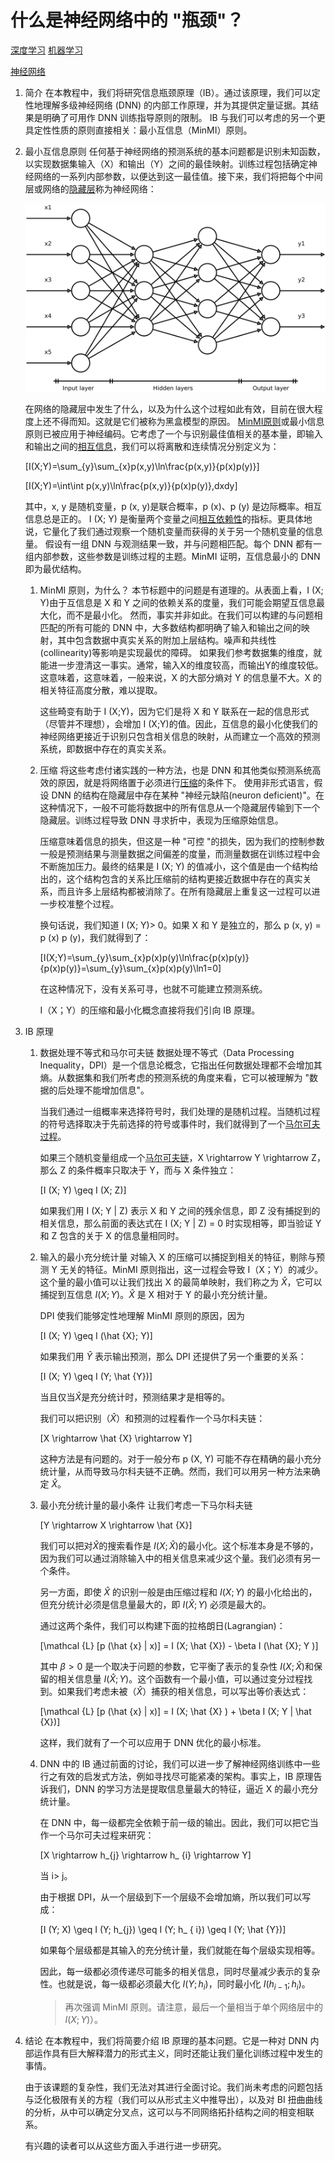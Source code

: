 # 什么是神经网络中的 "瓶颈"？

[深度学习](https://www.baeldung.com/cs/category/ai/deep-learning) [机器学习](https://www.baeldung.com/cs/category/ai/ml)

[神经网络](https://www.baeldung.com/cs/tag/neural-networks)

1. 简介
    在本教程中，我们将研究信息瓶颈原理（IB）。通过该原理，我们可以定性地理解多级神经网络 (DNN) 的内部工作原理，并为其提供定量证据。其结果是明确了可用作 DNN 训练指导原则的限制。
    IB 与我们可以考虑的另一个更具定性性质的原则直接相关：最小互信息（MinMI）原则。
2. 最小互信息原则
    任何基于神经网络的预测系统的基本问题都是识别未知函数，以实现数据集输入（X）和输出（Y）之间的最佳映射。训练过程包括确定神经网络的一系列内部参数，以便达到这一最佳值。接下来，我们将把每个中间层或网络的[隐藏层](https://www.baeldung.com/cs/hidden-layers-neural-network)称为神经网络：

    ![img625a4367a699c](pic/img_625a4367a699c.svg)

    在网络的隐藏层中发生了什么，以及为什么这个过程如此有效，目前在很大程度上还不得而知。这就是它们被称为黑盒模型的原因。
    [MinMI原则](https://www.researchgate.net/publication/24011684_The_minimum_information_principle_and_its_application_to_neural_code_analysis)或最小信息原则已被应用于神经编码。它考虑了一个与识别最佳值相关的基本量，即输入和输出之间的[相互信息](https://www.baeldung.com/cs/cs-entropy-definition)，我们可以将离散和连续情况分别定义为：

    \[I(X;Y)=\sum_{y}\sum_{x}p(x,y)\ln\frac{p(x,y)}{p(x)p(y)}\]

    \[I(X;Y)=\int\int p(x,y)\ln\frac{p(x,y)}{p(x)p(y)}\,dxdy\]

    其中，x, y 是随机变量，p (x, y)是联合概率，p (x)、p (y) 是边际概率。相互信息总是正的。
    I (X; Y) 是衡量两个变量之间[相互依赖性](https://en.wikipedia.org/wiki/Mutual_information)的指标。更具体地说，它量化了我们通过观察一个随机变量而获得的关于另一个随机变量的信息量。
    假设有一组 DNN 与观测结果一致，并与问题相匹配。每个 DNN 都有一组内部参数，这些参数是训练过程的主题。MinMI 证明，互信息最小的 DNN 即为最优结构。

    1. MinMI 原则，为什么？
        本节标题中的问题是有道理的。从表面上看，I (X; Y)由于互信息是 X 和 Y 之间的依赖关系的度量，我们可能会期望互信息最大化，而不是最小化。
        然而，事实并非如此。在我们可以构建的与问题相匹配的所有可能的 DNN 中，大多数结构都明确了输入和输出之间的映射，其中包含数据中真实关系的附加上层结构。噪声和共线性(collinearity)等影响是实现最优的障碍。
        如果我们参考数据集的维度，就能进一步澄清这一事实。通常，输入X的维度较高，而输出Y的维度较低。这意味着，这意味着，一般来说，X 的大部分熵对 Y 的信息量不大。X 的相关特征高度分散，难以提取。

        这些畸变有助于 I (X;Y)，因为它们是将 X 和 Y 联系在一起的信息形式（尽管并不理想），会增加 I (X;Y)的值。因此，互信息的最小化使我们的神经网络更接近于识别只包含相关信息的映射，从而建立一个高效的预测系统，即数据中存在的真实关系。

    2. 压缩
        将这些考虑付诸实践的一种方法，也是 DNN 和其他类似预测系统高效的原因，就是将网络置于必须进行[压缩](https://www.baeldung.com/cs/principal-component-analysis)的条件下。
        使用非形式语言，假设 DNN 的结构在隐藏层中存在某种 "神经元缺陷(neuron deficient)"。在这种情况下，一般不可能将数据中的所有信息从一个隐藏层传输到下一个隐藏层。训练过程导致 DNN 寻求折中，表现为压缩原始信息。

        压缩意味着信息的损失，但这是一种 "可控 "的损失，因为我们的控制参数一般是预测结果与测量数据之间偏差的度量，而测量数据在训练过程中会不断施加压力。最终的结果是 I (X; Y) 的值减小，这个值是由一个结构给出的，这个结构包含的关系比压缩前的结构更接近数据中存在的真实关系，而且许多上层结构都被消除了。在所有隐藏层上重复这一过程可以进一步校准整个过程。

        换句话说，我们知道 I (X; Y)> 0。如果 X 和 Y 是独立的，那么 p (x, y) = p (x) p (y)，我们就得到了：

        \[I(X;Y)=\sum_{y}\sum_{x}p(x)p(y)\ln\frac{p(x)p(y)}{p(x)p(y)}=\sum_{y}\sum_{x}p(x)p(y)\ln1=0\]

        在这种情况下，没有关系可寻，也就不可能建立预测系统。

        I（X；Y）的压缩和最小化概念直接将我们引向 IB 原理。
3. IB 原理
    1. 数据处理不等式和马尔可夫链
        数据处理不等式（Data Processing Inequality，DPI）是一个信息论概念，它指出任何数据处理都不会增加其熵。从数据集和我们所考虑的预测系统的角度来看，它可以被理解为 "数据的后处理不能增加信息"。

        当我们通过一组概率来选择符号时，我们处理的是随机过程。当随机过程的符号选择取决于先前选择的符号或事件时，我们就得到了一个[马尔可夫过程](https://www.baeldung.com/cs/cs-entropy-definition)。

        如果三个随机变量组成一个[马尔可夫链](https://www.baeldung.com/cs/markov-chains-vs-hidden-markov-models)，X \rightarrow Y \rightarrow Z，那么 Z 的条件概率只取决于 Y，而与 X 条件独立：

        \[I (X; Y) \geq I (X; Z)\]

        如果我们用 I (X; Y | Z) 表示 X 和 Y 之间的残余信息，即 Z 没有捕捉到的相关信息，那么前面的表达式在 I (X; Y | Z) = 0 时实现相等，即当验证 Y 和 Z 包含的关于 X 的信息量相同时。

    2. 输入的最小充分统计量
        对输入 X 的压缩可以捕捉到相关的特征，剔除与预测 Y 无关的特征。MinMI 原则指出，这一过程会导致 I（X；Y）的减少。这个量的最小值可以让我们找出 X 的最简单映射，我们称之为 $\hat {X}$，它可以捕捉到互信息 $I (X; Y)$。$\hat {X}$ 是 X 相对于 Y 的最小充分统计量。

        DPI 使我们能够定性地理解 MinMI 原则的原因，因为

        \[I (X; Y) \geq I (\hat {X}; Y)\]

        如果我们用 $\hat {Y}$ 表示输出预测，那么 DPI 还提供了另一个重要的关系：

        \[I (X; Y) \geq I (Y; \hat {Y})\]

        当且仅当$\hat {X}$是充分统计时，预测结果才是相等的。

        我们可以把识别$（\hat {X}）$和预测的过程看作一个马尔科夫链：

        \[X \rightarrow \hat {X} \rightarrow Y\]

        这种方法是有问题的。对于一般分布 p (X, Y) 可能不存在精确的最小充分统计量，从而导致马尔科夫链不正确。然而，我们可以用另一种方法来确定 $\hat {X}$。
    3. 最小充分统计量的最小条件
        让我们考虑一下马尔科夫链

        \[Y \rightarrow X \rightarrow \hat {X}\]

        我们可以把对$\hat {X}$的搜索看作是 $I (X; \hat {X})$的最小化。这个标准本身是不够的，因为我们可以通过消除输入中的相关信息来减少这个量。我们必须有另一个条件。

        另一方面，即使 $\hat {X}$ 的识别一般是由压缩过程和 $I (X; Y)$ 的最小化给出的，但充分统计必须是信息量最大的，即 $I (\hat {X}; Y)$ 必须是最大的。

        通过这两个条件，我们可以构建下面的拉格朗日(Lagrangian)：

        \[\mathcal {L} [p (\hat {x} | x)] = I (X; \hat {X}) - \beta I (\hat {X}; Y )\]

        其中 $\beta> 0$ 是一个取决于问题的参数，它平衡了表示的复杂性 $I (X; \hat {X})$和保留的相关信息量 $I (\hat {X}; Y)$。这个函数有一个最小值，可以通过变分过程找到。如果我们考虑未被$（\hat {X}）$捕获的相关信息，可以写出等价表达式：

        \[\mathcal {L} [p (\hat {x} | x)] = I (X; \hat {X} ) + \beta I (X; Y | \hat {X})\]

        这样，我们就有了一个可以应用于 DNN 优化的最小标准。

    4. DNN 中的 IB
        通过前面的讨论，我们可以进一步了解神经网络训练中一些行之有效的启发式方法，例如寻找尽可能紧凑的架构。事实上，IB 原理告诉我们，DNN 的学习方法是提取信息量最大的特征，逼近 X 的最小充分统计量。

        在 DNN 中，每一级都完全依赖于前一级的输出。因此，我们可以把它当作一个马尔可夫过程来研究：

        \[X \rightarrow h_{j} \rightarrow h_ {i} \rightarrow Y\]

        当 i> j。

        由于根据 DPI，从一个层级到下一个层级不会增加熵，所以我们可以写成：

        \[I (Y; X) \geq I (Y; h_{j}) \geq I (Y; h_ { i}) \geq I (Y; \hat {Y})\]

        如果每个层级都是其输入的充分统计量，我们就能在每个层级实现相等。

        因此，每一级都必须传递尽可能多的相关信息，同时尽量减少表示的复杂性。也就是说，每一级都必须最大化 $I (Y; h_{i})$，同时最小化 $I (h_ {i-1}; h_ {i})$。

        > 再次强调 MinMI 原则。请注意，最后一个量相当于单个网络层中的 $I (X; Y)$）。

4. 结论
    在本教程中，我们将简要介绍 IB 原理的基本问题。它是一种对 DNN 内部运作具有巨大解释潜力的形式主义，同时还能让我们量化训练过程中发生的事情。

    由于该课题的复杂性，我们无法对其进行全面讨论。我们尚未考虑的问题包括与泛化极限有关的方程（我们可以从形式主义中推导出），以及对 BI 扭曲曲线的分析，从中可以确定分叉点，这可以与不同网络拓扑结构之间的相变相联系。

    有兴趣的读者可以从这些方面入手进行进一步研究。
